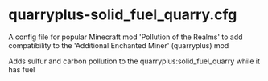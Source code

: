 # quarryplus-solid_fuel_quarry.cfg
A config file for popular Minecraft mod 'Pollution of the Realms' to add compatibility to the 'Additional Enchanted Miner' (quarryplus) mod

Adds sulfur and carbon pollution to the quarryplus:solid_fuel_quarry while it has fuel
